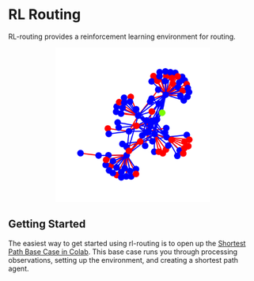 # RL Routing
RL-routing provides a reinforcement learning environment for routing.

<p align="center">
 <img width="312" height="auto" src="./media/routing.gif">
</p>

## Getting Started
The easiest way to get started using rl-routing is to open up the 
[Shortest Path Base Case in Colab](http://colab.research.google.com/github/LukeWood/rl-routing/blob/master/notebooks/shortest-path-base-case.ipynb).  This base case runs you through processing observations, setting up the environment, and creating a shortest path agent.
